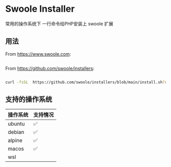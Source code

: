 # Swoole Installer

常用的操作系统下 一行命令给PHP安装上 swoole 扩展

## 用法

From https://www.swoole.com:

```bash


```

From https://github.com/swoole/installers:

```bash

curl -fsSL  https://github.com/swoole/installers/blob/main/install.sh?raw=true | bash -s -- --mirror china --latest

```

## 支持的操作系统

| 操作系统   | 支持情况 |
|--------|------|
| ubuntu | ✅    |
| debian | ✅    |
| alpine | ✅    |
| macos  | ✅    |
| wsl    |      |

